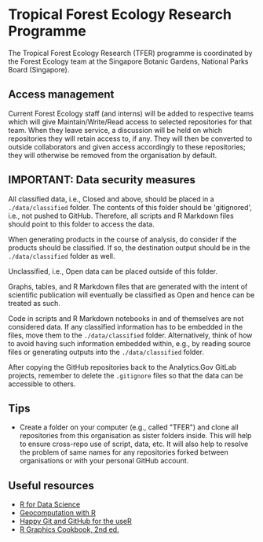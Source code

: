 # Tropical Forest Ecology Research Programme

The Tropical Forest Ecology Research (TFER) programme is coordinated by the Forest Ecology team at the Singapore Botanic Gardens, National Parks Board (Singapore).

## Access management

Current Forest Ecology staff (and interns) will be added to respective teams which will give Maintain/Write/Read access to selected repositories for that team. When they leave service, a discussion will be held on which repositories they will retain access to, if any. They will then be converted to outside collaborators and given access accordingly to these repositories; they will otherwise be removed from the organisation by default.

## IMPORTANT: Data security measures

All classified data, i.e., Closed and above, should be placed in a `./data/classified` folder. The contents of this folder should be 'gitignored', i.e., not pushed to GitHub. Therefore, all scripts and R Markdown files should point to this folder to access the data.

When generating products in the course of analysis, do consider if the products should be classified. If so, the destination output should be in the `./data/classified` folder as well.

Unclassified, i.e., Open data can be placed outside of this folder.

Graphs, tables, and R Markdown files that are generated with the intent of scientific publication will eventually be classified as Open and hence can be treated as such.

Code in scripts and R Markdown notebooks in and of themselves are not considered data. If any classified information has to be embedded in the files, move them to the `./data/classified` folder. Alternatively, think of how to avoid having such information embedded within, e.g., by reading source files or generating outputs into the `./data/classified` folder.

After copying the GitHub repositories back to the Analytics.Gov GitLab projects, remember to delete the `.gitignore` files so that the data can be accessible to others.

## Tips

* Create a folder on your computer (e.g., called "TFER") and clone all repositories from this organisation as sister folders inside. This will help to ensure cross-repo use of script, data, etc. It will also help to resolve the problem of same names for any repositories forked between organisations or with your personal GitHub account.

## Useful resources

* [R for Data Science](https://r4ds.had.co.nz/index.html)
* [Geocomputation with R](https://r.geocompx.org/)
* [Happy Git and GitHub for the useR](https://happygitwithr.com/)
* [R Graphics Cookbook, 2nd ed.](https://r-graphics.org/)
